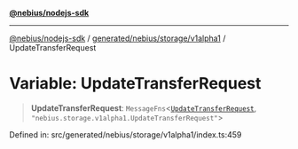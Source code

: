 [**@nebius/nodejs-sdk**](../../../../../README.md)

***

[@nebius/nodejs-sdk](../../../../../README.md) / [generated/nebius/storage/v1alpha1](../README.md) / UpdateTransferRequest

# Variable: UpdateTransferRequest

> **UpdateTransferRequest**: `MessageFns`\<[`UpdateTransferRequest`](../interfaces/UpdateTransferRequest.md), `"nebius.storage.v1alpha1.UpdateTransferRequest"`\>

Defined in: src/generated/nebius/storage/v1alpha1/index.ts:459
